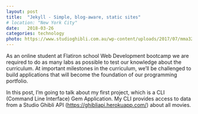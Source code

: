 ```yaml
---
layout: post
title:  "Jekyll - Simple, blog-aware, static sites"
# location: "New York City"
date:   2018-03-26 
categories: technology
photo: https://www.studioghibli.com.au/wp-content/uploads/2017/07/mma3202-stills-medium_6.jpg
---
```

As an online student at Flatiron school Web Development bootcamp we are required to do as many labs as possible to test our knowledge about the curriculum. At important milestones in the curriculum, we’ll be challenged to build applications that will become the foundation of our programming portfolio.

In this post, I’m going to talk about my first project, which is a CLI (Command Line Interface) Gem Application. My CLI provides access to data from a Studio Ghibli API (https://ghibliapi.herokuapp.com/) about all movies. 

<!-- <blockquote>
  Let me separate the two words and begin with what it means to become a programmer.
</blockquote> -->